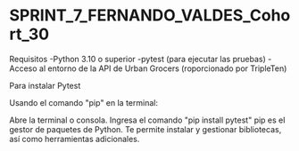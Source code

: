 # SPRINT_7_FERNANDO_VALDES_Cohort_30

Requisitos
-Python 3.10 o superior
-pytest (para ejecutar las pruebas)
-Acceso al entorno de la API de Urban Grocers (roporcionado por TripleTen)

Para instalar Pytest

Usando el comando "pip" en la terminal:

Abre la terminal o consola.
Ingresa el comando "pip install pytest"
pip es el gestor de paquetes de Python.
Te permite instalar y gestionar bibliotecas, así como herramientas adicionales.
